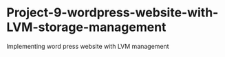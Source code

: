 # Project-9-wordpress-website-with-LVM-storage-management
Implementing word press website with LVM management
